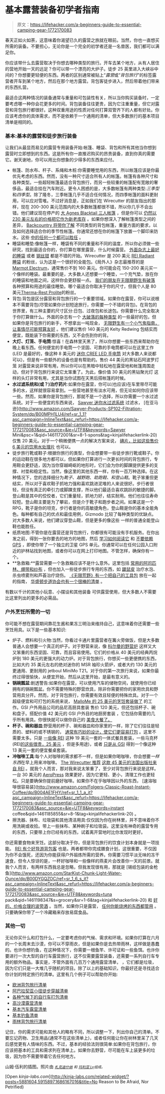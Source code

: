 # 基本露营装备初学者指南

> 原文：<https://lifehacker.com/a-beginners-guide-to-essential-camping-gear-1772170083>

春天正如火如荼，这意味着你渴望已久的露营之旅就在眼前。当然，你也一直想买所需的装备。不要担心，无论你是一个完全的初学者还是一名兽医，我们都可以满足你。



你应该带什么去露营取决于你想去哪种类型的旅行。开车去某个地方，从有人居住的营地开始一天的远足？你可以带一个漂亮的大炉子。徒步 25 英里进入大峡谷中间的？你想要更轻便的东西。两者的区别通常被贴上“*露营*或“*背包旅行*”的标签露营者开车到某个地方，然后在那个地方露营。背包客徒步进入，然后带着他们带来的东西扎营。

最适合这两种情况的装备通常与重量和可包装性有关，所以当你购买装备时，一定要考虑哪一种你会花更多的时间。背包装备往往更贵，因为它注重重量，但它对露营和背包旅行都很好。这种双重用途的性质对任何打算双管齐下的人都有好处。你应该考虑你的具体需求，而不是依赖于一个通用的清单，但大多数旅行的基本项目清单是相同的。

### 基本:基本的露营和徒步旅行装备

让我们从最显而易见的露营专用装备开始:帐篷、睡袋、背包和所有其他当你想到露营时立即想到的东西。这是所有你一直推迟购买的昂贵装备，直到你真的需要它。谢天谢地，你可以用比你想象的少得多的东西来应付。

*   帐篷、防水布、杆子、系绳和木桩:你需要睡觉用的东西，所以帐篷应该是你最优先考虑的东西。然而，没有一种尺寸适合所有人的帐篷。帐篷有各种尺寸和各种类型。一些超轻帐篷最适合背包旅行，而另一些较重的帐篷配有宽敞的奢侈品，最适合挂在汽车附近。更令人困惑的是，大多数帐篷有两种类型:*三季型*和*四季型*。除了隆冬，三季帐篷几乎不适合任何情况，而四季帐篷的面料更耐用，可以应对雪堆。不过好消息是，正如我们在 Wirecutter 的朋友指出的那样，现在 200-300 美元范围内的大多数帐篷都很不错，所以你几乎不会出错。他们建议现在停产的 [大 Agnes Blacktail 三人帐篷](http://www.amazon.com/gp/product/B00M3PRGNE?asc_campaign=InlineText&asc_refurl=https://lifehacker.com/a-beginners-guide-to-essential-camping-gear-1772170083&asc_source=&tag=kinjalifehackerlink-20) ，但是你可以 [仍然以 230 美元左右的价格把它作为新老库存](http://www.amazon.com/gp/offer-listing/B00M3PRGNE/ref=dp_olp_all_mbc?asc_campaign=InlineText&asc_refurl=https://lifehacker.com/a-beginners-guide-to-essential-camping-gear-1772170083&asc_source=&condition=all&ie=UTF8&tag=kinjalifehackerlink-20) 。如果你想深入了解帐篷类型之间的差异， [Backcountry 将带你了解](http://www.backcountry.com/explore/how-to-choose-a-backpacking-tent) 不同类型的背包帐篷，重量方面的要求，以及如何选择适合你的季节性帐篷。你通常还想在你的帐篷下放置一个脚印来防水。这些 [中的任何一个都可以胜任](https://www.rei.com/c/tent-footprints) 。
*   睡袋和睡垫:像帐篷一样，睡袋有不同的重量和不同的温度，所以你必须做一些研究，找到最适合你的，你打算在哪里露营，什么时候露营。 [外面杂志上最好的睡袋](http://www.outsideonline.com/1974956/best-sleeping-bags-2015) 或者 [钢丝钳](http://thewirecutter.com/reviews/best-sleeping-bags/) 都是不错的开始。Wirecutter 是 200 美元 [REI Radiant 睡袋](https://www.rei.com/product/862474/rei-radiant-sleeping-bag?cm_mmc=aff_AL-_-148854-_-184698-_-NA&avad=184698_fb1e5549&url=http%3A%2F%2Fwww.rei.com%2Fproduct%2F862474%2Frei-radiant-sleeping-bag%3Fcm_mmc%3Daff_AL-_-148854-_-184698-_-NA%26avad%3D184698_fb1e5549&avad=184698_fb1e5549) 的粉丝，认为这是一个很好的全能包。《局外人》杂志最推荐的是[Marmot Electrum](https://marmot.com/products/details/electrum)，通常售价不到 160 美元。你可能会花 150-200 美元买一个像样的睡袋。最重要的是，大多数人还想要一个睡垫，一个充气垫，放在你的睡袋和地面之间，这样你会更舒服一点。 [我们的朋友在无限期野生有破落](http://indefinitelywild.gizmodo.com/the-best-outdoor-sleeping-pads-for-every-camper-1659697249) 各种预算和用途的最佳睡垫。哪个最适合你取决于你的尺寸，但我个人是 80 美元[Therma-Rest Prolite](https://www.rei.com/product/829820/therm-a-rest-prolite-sleeping-pad)的粉丝。
*   背包:背包是区分露营和背包旅行的一个重要领域。如果你在露营，你可以说根本不需要背包(尽管如果你计划短途旅行，你需要一个不错的背包)。在背包的世界里，有三种主要的尺寸区分:日包、过夜包和长途包。你需要什么完全取决于你打算做什么。外面的杂志有一个 [大破落的每种类型](http://www.outsideonline.com/1974976/best-packs-2015) 的一些最好的包，但如果你是背包旅行的新手，不想拿出一吨现金， [无限野生有一个小气鬼指南，让事情尽可能预算友好](http://indefinitelywild.gizmodo.com/a-basic-guide-to-cheap-outdoors-gear-for-broke-adventur-1682102787) 。他们建议售价 140 美元的 Kelty Redwing 包结实而便宜，既能装下你需要的东西，又不会伤到你的背。
*   **大灯、灯笼、手电筒**:惊喜！在森林里天黑了，所以你想要一些东西来帮助你在晚上看东西。任何便宜的手电筒一个坚固、可靠的手电筒都可以在这里工作(LED 是最好的，像这种 8 美元的 [迷你 CREE LED 手电筒](http://www.amazon.com/Adjustable-Flashlight-Batteries-Included-Flashlights/dp/B005FEGYCO/ref=sr_1_1?asc_campaign=InlineText&asc_refurl=https://lifehacker.com/a-beginners-guide-to-essential-camping-gear-1772170083&asc_source=&ie=UTF8&qid=1461196656&s=hardware&sr=1-1&tag=kinjalifehackerlink-20) 对大多数人来说都可以)，但是有一些额外的设备也是有帮助的。售价 44 美元的黑钻石阿波罗灯笼 对露营来说非常有用，所以你可以在黑暗中轻松地在露营地和帐篷周围走动，但对于背包旅行来说它太笨重了。为此，像价值 30 美元的黑钻聚光灯 这样的头灯非常有用，尤其是当你试图在天黑后搭帐篷的时候。
*   **水过滤系统和(或？)治疗药片**:如果你在露营，你可以(也应该)在车里带尽可能多的水，这样就很容易拿到。一些营地甚至有淡水可用，但无论如何你应该带一些。然而，如果你是背包旅行，那就不是一个选择，所以你需要一个水过滤系统。对于一些便宜的东西来说， [Sawyer 迷你水过滤系统](https://sawyer.com/products/sawyer-mini-filter/) 过滤水， [在亚马逊](http://www.amazon.com/Sawyer-Products-SP102-Filtration-System/dp/B00MPH1LU4/ref=sr_1_1?asc_campaign=InlineText&asc_refurl=https://lifehacker.com/a-beginners-guide-to-essential-camping-gear-1772170083&asc_source=&ie=UTF8&keywords=Sawyer Mini&psc=1&qid=1461172001&sr=8-1-spons&tag=kinjalifehackerlink-20) 仅售 20 美元。对于一个稍微便携一点的解决方案来说， [碘片，比如这些售价 6 美元的饮用水处理片](http://www.amazon.com/Potable-Aqua-Water-Treatment-Tablets/dp/B00F5FTG6Y?asc_campaign=InlineText&asc_refurl=https://lifehacker.com/a-beginners-guide-to-essential-camping-gear-1772170083&asc_source=&tag=kinjalifehackerlink-20) 也可以。
*   徒步旅行靴或鞋子:根据你旅行的类型，你会想要带一些徒步旅行靴或鞋子。你的运动鞋在很多地方都可以，但如果你打算进行一次更长时间的背包旅行，专用鞋会更舒适，因为当你穿越崎岖的地形时，它们会为你的脚踝提供更多的支撑、衬垫和稳定性。当然，像这里的其他东西一样，你有一百万种选择。在这种情况下，您的选择细分为*靴子*、*越野跑*、*助跑鞋、*和*登山鞋*。靴子笨重但更结实，所以对于喜欢鞋子抓地力强和喜欢跳进泥堆的人来说很好。步行者很轻，但没有真正的牵引力或脚踝支撑，所以他们最适合喜欢跳跃的敏捷的脚。登山鞋是其中的佼佼者，它们重量轻，抓地力好，结实耐用。他们也往往寿命较短。登山鞋主要是为了攀岩，但是介于靴子和跑步者之间。如果这是一个 RPG，靴子是你的坦克，步行者是你的高敏捷角色，登山鞋是你的基本全能角色。每种都有自己的优点和最佳用例，Gizmodo 比较了每种类型的优缺点。对大多数人来说，他们建议穿登山鞋，但是更多的像这些 一样的普通全能登山鞋也能胜任。
*   纸质地图:不管你是在露营还是背包旅行，你都很有可能没有手机服务。在你出发之前，得到一张你要去的地方的地图，然后 [学习如何阅读它](http://lifehacker.com/how-to-find-your-way-without-a-smartphone-or-gps-1521460896) 和 [不要依赖 GPS](http://lifehacker.com/boost-your-map-skills-for-when-gps-fails-you-5332226) ，即使你带了一个独立的卫星 GPS 单元。你通常可以在任何公园入口附近的护林站找到地图，或者你可以在网上打印地图。不管怎样，确保你有一个。
*   **急救箱:**露营需要一个急救箱应该不是什么意外。这里包括 [常用的阿司匹林、绷带和纱布](https://lifehacker.com/9-kits-you-should-have-in-your-home-to-prepare-you-for-5941374) ，但也加入一些徒步旅行专用的东西，如 [鼹鼠皮](http://www.amazon.com/Dr-Scholls-Moleskin-Padding-Count/dp/B007W9MGLI/ref=sr_1_1_a_it?asc_campaign=InlineText&asc_refurl=https://lifehacker.com/a-beginners-guide-to-essential-camping-gear-1772170083&asc_source=&ie=UTF8&keywords=moleskin&qid=1461173362&sr=8-1&tag=kinjalifehackerlink-20) 治疗水泡、杀虫喷雾剂和芦荟治疗烧伤。 [《无限荒野》有一个把自己的工具包](http://indefinitelywild.gizmodo.com/build-your-own-first-aid-kit-it-might-save-your-life-1579645900) 放在一起的指南， [华盛顿步道协会也有一个很棒的清单](http://www.wta.org/hiking-info/basics/like-your-life-depends-on-it-building-your-first-aid-kit) 。

有数以千计的其他小玩意、小摆设和其他装备 可供露营使用，但大多数人不需要比这里列出的更多的必需品。

### 户外烹饪所需的一切

你可能不想在露营期间靠花生酱和果冻三明治来维持自己，这意味着你还需要一些烹饪用具。以下是一些基本知识:

*   炉子、燃料和引火物:当然，你看过卡通片里露营者在篝火旁做饭，但是大多数普通人会想要一个真正的炉子。对于野营来说，像 [科尔曼的野营炉](https://www.coleman.com/coleman-stovesandgrills-stoves/) 这样又大又笨重的东西坚固、可靠，而且容易使用。它们的价格从 40 美元的经典丙烷炉到 180 美元的更强大的动力炉。对于背包旅行，你想买一些更便携的东西，比如大约 35 美元左右的绝对迷你的 MSR 袖珍火箭炉，或者大约 130 美元的更通用、更耐用的 jetboul MiniMo T21。对于你的第一次旅行来说，如果你最终过得很愉快，从便宜开始，然后从这里开始，是最有意义的。
*   **锅碗瓢盆**:剧透警告:如果你在露营，可以使用汽车的储物空间，就使用你已经拥有的锅碗瓢盆。你不需要特殊的野营炊具，除非你需要把你的家用炊具和野营用具分开。然而，对于背包旅行，你需要有效且轻便的特殊炊具。对于一个超级便宜和可打包的系统来说， [MalloMe 的 25 美元的烹饪套装做了](http://www.amazon.com/Cookware-Backpacking-Outdoors-Equipment-Lightweight/dp/B01743BX1A/ref=sr_1_1?asc_campaign=InlineText&asc_refurl=https://lifehacker.com/a-beginners-guide-to-essential-camping-gear-1772170083&asc_source=&ie=UTF8&qid=1461177515&refinements=p_n_feature_keywords_browse-bin:4807244011&s=outdoor-recreation&sr=1-1&tag=kinjalifehackerlink-20) 的工作。GSI 户外用品公司的品尼高厨具套装 售价 120 美元，但还包括杯子、碗和盘子。搭配价值 42 美元的 GSI 户外目的地厨房套装 ，它包括你需要的几乎所有用具。你很快就可以做你自己的 [美食大餐了。](https://www.rei.com/c/freeze-dried-food)
*   **杯子、碗和器皿**:野营用的杯子、碗和器皿和你家里的一样，除了它们往往是轻质的、塑料的或不锈钢的， [通常有巧妙的设计，使它们更容易打包](http://www.amazon.com/gp/product/B00CHRL2EC/ref=s9_wsim_hd_bw_bEGgV_p468_d18_i3?asc_campaign=InlineText&asc_refurl=https://lifehacker.com/a-beginners-guide-to-essential-camping-gear-1772170083&asc_source=&pf_rd_i=3400731&pf_rd_m=ATVPDKIKX0DER&pf_rd_p=60f3a769-701a-51d1-933a-5eb182320e18&pf_rd_r=1HWXCZ5H2JVKQSP4Q11M&pf_rd_s=merchandised-search-4&pf_rd_t=101&tag=kinjalifehackerlink-20) 。这里不需要太多。只是 [一些像 REI](https://www.rei.com/product/782238/sea-to-summit-alpha-utensil-set) 这种 19 美元一套的一体式餐具套装，一些马克杯(REI[的这些很贵，25 美元](https://www.rei.com/product/892834/yeti-rambler-lowball-mug-10-fl-oz) ，但是多用途)，或者 [只是从 GSI](https://www.rei.com/product/895455/gsi-outdoors-cascadian-1-person-table-set) 得到一个像这种 13 美元一套的便宜餐桌套装。
*   **冲咖啡工具**:每个人对咖啡的需求都不一样，但是如果你喝咖啡，你会想要*一样东西*在早上用来冲咖啡。 [The Wirecutter 推荐](http://thewirecutter.com/reviews/best-coffee-maker-for-camping/) [这款 45 美元的法国出版社来自 REI](https://www.rei.com/product/820424/rei-table-top-french-coffee-press-32-fl-oz) 。就我个人而言，那对我来说太笨重了，至少对背包旅行来说是这样。一台 30 美元的 [AeroPress](http://www.amazon.com/AeroPress-80R08-Coffee-Maker/dp/B000GXZ2GS?asc_campaign=InlineText&asc_refurl=https://lifehacker.com/a-beginners-guide-to-essential-camping-gear-1772170083&asc_source=&tag=kinjalifehackerlink-20) 效果更好，因为它更轻、更小，清理工作也更轻松。只是要确保你提前磨好咖啡。如果你不在乎咖啡因以外的东西， [速溶咖啡很容易装](http://www.amazon.com/Folgers-Classic-Roast-Instant-Coffee/dp/B004AE1FHY/ref=sr_1_1_a_it?asc_campaign=InlineText&asc_refurl=https://lifehacker.com/a-beginners-guide-to-essential-camping-gear-1772170083&asc_source=&ie=UTF8&keywords=instant coffee&qid=1461185855&sr=8-1&tag=kinjalifehackerlink-20) 。
*   擦洗器、抹布、垃圾袋和其他清洁用具:仅仅因为你在树林里，并不意味着你不用洗碗或收拾。带上一些抹布、某种刷子和垃圾袋。这里没有神奇的露营专用的东西，只要带上你已经有的东西，试着离开营地时比你发现时更好。

你还需要食物来烹饪。这部分取决于你，但是背包旅行的饮食计划本身就是一项技能。 [REI 有个好导游](https://www.rei.com/learn/expert-advice/planning-menu.html)[背包客](http://www.backpacker.com/skills/beginner/fast-food-a-backpacker-s-guide-to-grocery/) 也是。两者都带你完成膳食计划，这很重要，不仅因为你不会饿死，还因为你能获得户外锻炼所需的营养。你需要习惯平淡无味的冻干速食，但令人惊讶的是，一杯好咖啡和一些像样的燕麦片会改善你一天的前景。就我个人而言，有两样东西我总是忽略，但我发现很有用，那就是 [锡纸包装的金枪鱼](http://www.amazon.com/StarKist-Chunk-Light-Water-Ounce/dp/B00DYGQZOC/ref=sr_1_6_s_it?asc_campaign=InlineText&asc_refurl=https://lifehacker.com/a-beginners-guide-to-essential-camping-gear-1772170083&asc_source=&ie=UTF8&keywords=tuna pack&qid=1461198347&s=grocery&sr=1-6&tag=kinjalifehackerlink-20) 和 [好的、价格合理的波旁酒](http://www.bevmo.com/elijah-craig-12-year-old-bourbon--750-ml-.html) 。当然，如果你只是露营， [任何你能烧烤的东西都管用](http://lifehacker.com/how-to-become-the-ultimate-grill-master-392818#_ga=1.63638439.968941705.1436971740) 。只要确保你带了一个冷藏箱来存放易腐食品。

### 其他一切

无论你买什么和打包什么，一定要考虑你的气候、需求和环境。如果你打算在六月的一个长周末去沙漠，你可以不穿雨衣，但是如果你是去热带雨林，这样做是愚蠢的。也许你想钓鱼，在这种情况下，你需要一根鱼竿、许可证和一些鱼饵。也许你要进行一次大型的自行车露营旅行，这不仅需要露营装备，还需要一系列自行车专用的额外物品。事实是，不管外面有几百万个通用露营清单， ，它们都是垃圾，因为它们只是一大堆几乎随机的项目。除了以上的基础知识，你最好还是寻找适合你计划的特定旅行的清单。这里有几个例子可以帮助你开始:

*   [欧洲背包旅行清单](http://thesavvybackpacker.com/backpacking-europe-packing-list/)
*   [阿巴拉契亚小径徒步穿越清单](http://www.backpacker.com/trips/virginia/appalachian-trail-thru-hike-gear-list/)
*   [各种气候下的自行车打包清单](http://yonderjournal.com/iron-pass/lord-nerd-beta-iron-pass/)
*   [高沙漠露营清单](http://bcn.boulder.co.us/environment/cacv/cacvcamp.htm)
*   [基本汽车露营清单](http://www.theactivetimes.com/car-camping-checklist-everything-you-need-your-long-weekend-getaway)
*   [基本钓鱼清单](http://myfwc.com/media/2711488/Saltwater-Fishing-Checklist.pdf)
*   [雨林背包旅行清单](http://gobackpacking.com/packing-list-amazon-jungle/)

记住，你的需求可能和其他人的略有不同，所以调整一下，列出你自己的清单。不要忘记药物、卫生用品(通常不在这些清单上)，或者任何能让你在树林里呆了几天后感觉更有人情味的东西。不过，基本的经验法则很简单:如果你在背包旅行，你应该把基本的工具和需求列在清单上。如果你去野营，尽可能在车上装更多的垃圾，因为你不需要带着它去任何地方。

山姆·伍利的插图。照片由 [<small>*札克迪什纳*</small>](https://www.flickr.com/photos/zachd1_618/14772023122/in/photolist-ovmtPQ-g7Mh4a-kC7W9r-9t6zCh-5rKfV8-8Mscgr-egE5Ti-9JDvk4-g8VNRH-arrKmH-g8WLxa-7GDW1S-g8VKVd-8KJDK6-79ptUw-71KgBd-ijavvV-71KgYh-Pd7mK-71Ff92-71KfDq-71Ffde-71Fgba-71Kg1S-71KfWy-oMWdLu-9KakVy-71Kgs1-71KfQd-71FgiM-71Kh4S-58S8x-8xDm8m-71FfGa-71FfXF-71Ffk8-71KgjU-5iPNv-ntKKFr-9D7U2b-8AZHZp-qzae2J-8UdUeT-PYDqW-bCwYQt-onHR6k-ddZrcz-gFgXfS-7sLZ87-7EuejF) <small>*和*</small> [<small>*玛利亚 Ly*</small>](https://www.flickr.com/photos/mariachily/2528809400/in/photolist-4RsNW5-ayPZm6-d7U1uG-5KyGLR-pbcS1N-a1aqhf-54A9ib-cCwZY1-pnN1Q-d5buob-3Nqnj-38i6QA-eNBZ2u-52pPRY-5KyrGB-cCx3y3-cCwXTN-6K3vgr-cCwXFW-3kEY9-3kEYi-iLANWc-cCwZzQ-d7TYZJ-N13yQ-cCwWXG-paYbDX-paYbxz-4MMVwA-afdXqf-3yqAz9-hmGcQb-6t7u7s-6h85hp-bqZ9Hm-8vGnwi-6NHYv3-8zWWeo-mcw4yF-22BbHU-3G1tF-CmG32a-D9vDxq-DgLiLd-DgLjXw-CRXPbb-rBo4FG-a4gAEG-4ToHg8-KpD6i)<small>*组成。*</small>

[Open *kinja-labs.com*](http://kinja-labs.com/related-widget/?posts=5881604,5915897,1686167016&title=No Reason to Be Afraid, Nor Petrified)